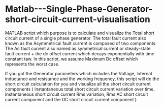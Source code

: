 # Matlab---Single-Phase-Generator-short-circuit-current-visualisation
MATLAB script which purpose is to calculate and visualize the Total short circuit current of a single phase generator.
The total fault current also known as the Asymmetrical fault current is composed of two components: The Ac fault current also named as symmetrical current or steady-state fault current + the dc offset current which decays exponentially with time constant taw.
In this script, we assume Maximum Dc offset which represents the worst case.

If you got the Generator parameters which includes the Voltage, Internal inductance and resistance and the working frequency, this script will do the short circuit calculation for you and visualize all the short circuit current components ( Instantaneous total short circuit current variation over time, Instantaneous short circuit current Rms variation, Rms AC short circuit current component and the DC short circuit current component ) 
